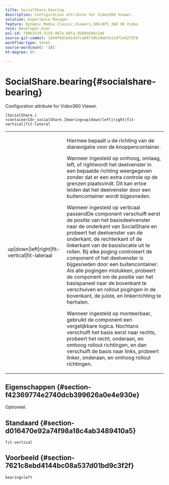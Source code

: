 ```yaml
---
title: SocialShare.bearing
description: Configuration attribute for Video360 Viewer.
solution: Experience Manager
feature: Dynamic Media Classic,Viewers,SDK/API,360 VR Video
role: Developer,User
exl-id: f00b2539-3159-487a-b0fa-9589b694c2e6
source-git-commit: 14b9f6d3a01d47ca60710b19abfe11df1e927978
workflow-type: tm+mt
source-wordcount: '181'
ht-degree: 0%

---
```


# SocialShare.bearing{#socialshare-bearing}

Configuration attribute for Video360 Viewer.

`[SocialShare.|<containerId>_socialShare.]bearing=up|down|left|right|fit-vertical|fit-lateral`

<table id="table_C616483932C2482CA9794DDD7313FD7C"> 
 <tbody> 
  <tr> 
   <td colname="col1"> <p> <span class="codeph"> up|down|left|right|fit-vertical|fit-lateraal</span> </p> </td> 
   <td colname="col2"> <p> Hiermee bepaalt u de richting van de dianavigatie voor de knoppencontainer. </p> <p> Wanneer ingesteld op <span class="codeph"> omhoog</span>, <span class="codeph"> omlaag</span>, <span class="codeph"> left</span>, of <span class="codeph"> right</span>wordt het deelvenster in een bepaalde richting weergegeven zonder dat er een extra controle op de grenzen plaatsvindt. Dit kan ertoe leiden dat het deelvenster door een buitencontainer wordt bijgesneden. </p> <p>Wanneer ingesteld op <span class="codeph"> verticaal passend</span>De component verschuift eerst de positie van het basisdeelvenster naar de onderkant van SocialShare en probeert het deelvenster van de onderkant, de rechterkant of de linkerkant van de basislocatie uit te rollen. Bij elke poging controleert de component of het deelvenster is bijgesneden door een buitencontainer. Als alle pogingen mislukken, probeert de component om de positie van het basispaneel naar de bovenkant te verschuiven en rollout pogingen in de bovenkant, de juiste, en linkerrichting te herhalen. </p> <p>Wanneer ingesteld op <span class="codeph"> monteerbaar</span>, gebruikt de component een vergelijkbare logica. Nochtans verschuift het basis eerst naar rechts, probeert het recht, onderaan, en omhoog rollout richtingen, en dan verschuift de basis naar links, probeert linker, onderaan, en omhoog rollout richtingen. </p> </td> 
  </tr> 
 </tbody> 
</table>

## Eigenschappen {#section-f42369774e2740dcb399626a0e4e930e}

Optioneel.

## Standaard {#section-d016470e92a74f98a18c4ab3489410a5}

`fit-vertical`

## Voorbeeld {#section-7621c8ebd4144bc08a537d01bd9c3f2f}

```
bearing=left
```
